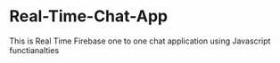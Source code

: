 # Real-Time-Chat-App
This is Real Time Firebase one to one chat application using Javascript functianalties
